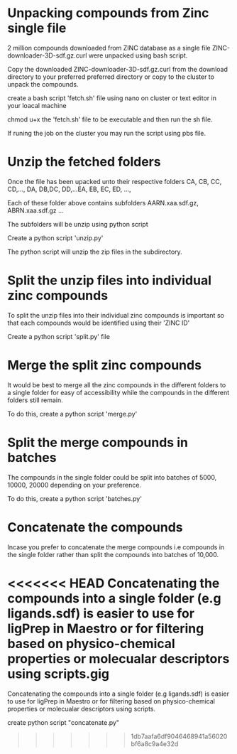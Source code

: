# Unpacking compounds from Zinc single file 

2 million compounds downloaded from ZINC database as a single file  ZINC-downloader-3D-sdf.gz.curl were unpacked using bash script.

Copy the downloaded ZINC-downloader-3D-sdf.gz.curl from the download directory to your preferred preferred directory or copy to the cluster to unpack the compounds.

create a bash script 'fetch.sh' file using nano on cluster or text editor in your loacal machine

chmod u+x the 'fetch.sh' file to be executable and then run the sh file.

If runing the job on the cluster you may run the script using pbs file.

# Unzip the fetched folders 

Once the file has been upacked unto their respective folders CA, CB, CC, CD,..., DA, DB,DC, DD,...EA, EB, EC, ED, ..., 

Each of these folder above contains subfolders AARN.xaa.sdf.gz, ABRN.xaa.sdf.gz ...

The subfolders will be unzip using python script 

Create a python script 'unzip.py' 

The python script will unzip the zip files in the subdirectory.

# Split the unzip files into individual zinc compounds

To split the unzip files into their individual zinc compounds is important so that each compounds would be identified using their 'ZINC ID'

Create a python script 'split.py' file 

# Merge the split zinc compounds

It would be best to merge all the zinc compounds in the different folders to a single folder for easy of accessibility while the compounds in the different folders still remain.

To do this, create a python script 'merge.py'

# Split the merge compounds in batches

The compounds in the single folder could be split into batches of 5000, 10000, 20000 depending on your preference.

To do this, create a python script 'batches.py' 


# Concatenate the compounds 

Incase you prefer to concatenate the merge compounds i.e compounds in the single folder rather than split the compounds into batches of 10,000. 

<<<<<<< HEAD
Concatenating the compounds into a single folder (e.g ligands.sdf) is easier to use for ligPrep in Maestro or for filtering based on physico-chemical properties or molecualar descriptors using scripts.gig
=======
Concatenating the compounds into a single folder (e.g ligands.sdf) is easier to use for ligPrep in Maestro or for filtering based on physico-chemical properties or molecualar descriptors using scripts.

create python script "concatenate.py"
>>>>>>> 1db7aafa6df9046468941a56020bf6a8c9a4e32d
